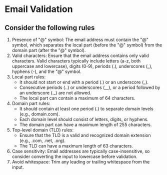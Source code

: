 # Email Validation

## Consider the following rules

1. Presence of "@" symbol: The email address must contain the "@" symbol, which separates the local part
   (before the "@" symbol) from the domain part (after the "@" symbol).
2. Valid characters: Ensure that the email address contains only valid characters.
   Valid characters typically include letters (a-z, both uppercase and lowercase), digits (0-9), periods (.),
   underscores (_), hyphens (-), and the "@" symbol.
3. Local part rules:
    * It should not start or end with a period (.) or an underscore (_).
    * Consecutive periods (..) or underscores (__), or a period followed by an underscore (._) are not allowed.
    * The local part can contain a maximum of 64 characters.
4. Domain part rules:
    * It should contain at least one period (.) to separate domain levels (e.g., domain.com).
    * Each domain level should consist of letters, digits, or hyphens.
    * The domain part can have a maximum length of 255 characters.
5. Top-level domain (TLD) rules:
    * Ensure that the TLD is a valid and recognized domain extension (e.g., .com, .net, .org).
    * The TLD can have a maximum length of 63 characters.
6. Case sensitivity: Email addresses are typically case-insensitive, so consider converting the input to lowercase 
   before validation.
7. Avoid whitespace: Trim any leading or trailing whitespace from the input.